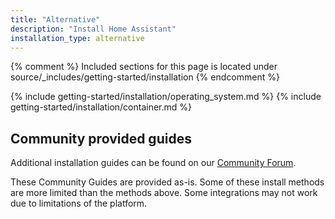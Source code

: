 ```yaml
---
title: "Alternative"
description: "Install Home Assistant"
installation_type: alternative
---
```

{% comment %}
Included sections for this page is located under source/_includes/getting-started/installation
{% endcomment %}

{% include getting-started/installation/operating_system.md %}
{% include getting-started/installation/container.md %}

## Community provided guides

Additional installation guides can be found on our [Community Forum](https://community.home-assistant.io/tags/c/community-guides/51/installation).

These Community Guides are provided as-is. Some of these install methods are more limited than the methods above. Some integrations may not work due to limitations of the platform.
